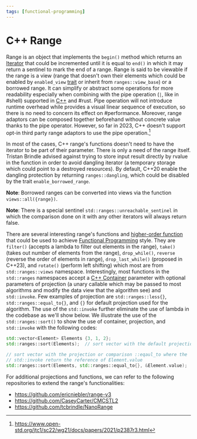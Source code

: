 ```yaml
---
tags: [functional-programming]
---
```


# C++ Range

Range is an object that implements the `begin()` method which returns an
[Iterator](202202241727.md) that could be incremented until it is equal to
`end()` in which it may return a sentinel to mark the end of a range. Range is
said to be viewable if the range is a view (range that doesn't own their
elements which could be enabled by `enabled_view` [trait](202204181611.md) or
inherit from `ranges::view_base`) or a borrowed range. It can simplify or
abstract some operations for more readability especially when combining with the
pipe operation (`|`, like in #shell) supported in [C++](202302190651.md) and
#rust. Pipe operation will not introduce runtime overhead while provides a
visual linear sequence of execution, so there is no need to concern its effect
on #performance. Moreover, range adaptors can be composed together beforehand
without concrete value thanks to the pipe operator. However, so far in 2023, C++
doesn't support opt-in third party range adaptors to use the pipe
operation.[^revzin2021]

In most of the cases, C++ range's functions doesn't need to have the iterator to
be part of their parameter. There is only a need of the range itself. Tristan
Brindle advised against trying to store input result directly by rvalue in the
function in order to avoid dangling iterator (a temporary storage which could
point to a destroyed resources). By default, C++20 enable the dangling
protection by returning `ranges::dangling`, which could be disabled by the trait
`enable_borrowed_range`.

**Note**: Borrowed ranges can be converted into views via the function
`views::all({range})`.

**Note**: There is a special sentinel `std::ranges::unreachable_sentinel` in
which the comparison done on it with any other iterators will always return
false.

There are several interesting range's functions and [higher-order function](202304241202.md)
that could be used to achieve [Functional Programming](202203061121.md) style.
They are `filter()` (accepts a lambda to filter out elements in the range),
`take()` (takes out number of elements from the range), `drop_while()`,
`reverse` (reverse the order of elements in range), `drop_last_while()`
(proposed in C++23), and `rotate()` (perform left shifting) which most are from
`std::ranges::views` namespace. Interestingly, most functions in the
`std::ranges` namespaces accept a [C++ Container](202202241719.md) parameter
with optional parameters of projection (a unary callable which may be passed to
most algorithms and modify the data view that the algorithm see) and
`std::invoke`. Few examples of projection are `std::ranges::less{}`,
`std::ranges::equal_to{}`, and `{}` for default projection used for the
algorithm. The use of the `std::invoke` further eliminate the use of lambda in
the codebase as we'll show below. We illustrate the use of the
`std::ranges::sort()` to show the use of container, projection, and
`std::invoke` with the following codes:

```cpp
std::vector<Element> Elements {3, 1, 2};
std::ranges::sort(Elements);  // sort vector with the default projection

// sort vector with the projection or comparison ::eqaul_to where the
// std::invoke return the reference of Element.value
std::ranges::sort(Elements, std::ranges::equal_to{}, &Element.value);
```

For additional projections and functions, we can refer to the following
repositories to extend the range's functionalities:
- https://github.com/ericniebler/range-v3
- https://github.com/CaseyCarter/CMCSTL2
- https://github.com/tcbrindle/NanoRange

[^revzin2021]: https://www.open-std.org/jtc1/sc22/wg21/docs/papers/2021/p2387r3.html
[^brindle2020]: https://www.youtube.com/watch?v=d_E-VLyUnzc
